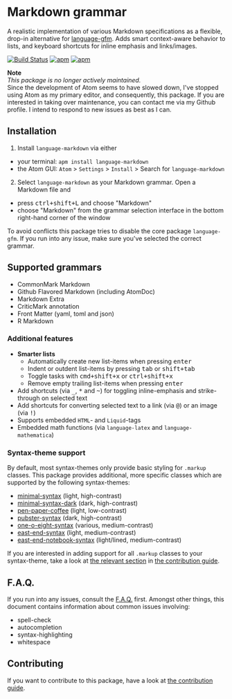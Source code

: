 # Markdown grammar

A realistic implementation of various Markdown specifications as a flexible, drop-in alternative for [language-gfm](https://github.com/atom/language-gfm/). Adds smart context-aware behavior to lists, and keyboard shortcuts for inline emphasis and links/images.

[![Build Status](https://travis-ci.org/burodepeper/language-markdown.svg?branch=master)](https://travis-ci.org/burodepeper/language-markdown)
[![apm](https://img.shields.io/apm/dm/language-markdown.svg)](https://atom.io/packages/language-markdown)
[![apm](https://img.shields.io/apm/v/language-markdown.svg)](https://atom.io/packages/language-markdown)

**Note**<br>
_This package is no longer actively maintained._<br>
Since the development of Atom seems to have slowed down, I've stopped using Atom as my primary editor, and consequently, this package. If you are interested in taking over maintenance, you can contact me via my Github profile. I intend to respond to new issues as best as I can.

## Installation

1. Install `language-markdown` via either
  - your terminal: `apm install language-markdown`
  - the Atom GUI: `Atom` > `Settings` > `Install` > Search for `language-markdown`
2. Select `language-markdown` as your Markdown grammar. Open a Markdown file and
  - press <kbd>ctrl+shift+L</kbd> and choose "Markdown"
  - choose "Markdown" from the grammar selection interface in the bottom right-hand corner of the window

To avoid conflicts this package tries to disable the core package `language-gfm`. If you run into any issue, make sure you've selected the correct grammar.

## Supported grammars

- CommonMark Markdown
- Github Flavored Markdown (including AtomDoc)
- Markdown Extra
- CriticMark annotation
- Front Matter (yaml, toml and json)
- R Markdown

### Additional features

- **Smarter lists**
  - Automatically create new list-items when pressing <kbd>enter</kbd>
  - Indent or outdent list-items by pressing <kbd>tab</kbd> or <kbd>shift+tab</kbd>
  - Toggle tasks with <kbd>cmd+shift+x</kbd> or <kbd>ctrl+shift+x</kbd>
  - Remove empty trailing list-items when pressing <kbd>enter</kbd>
- Add shortcuts (via <kbd>_</kbd>, <kbd>*</kbd> and <kbd>~</kbd>) for toggling inline-emphasis and strike-through on selected text
- Add shortcuts for converting selected text to a link (via <kbd>@</kbd>) or an image (via <kbd>!</kbd>)
- Supports embedded `HTML`- and `Liquid`-tags
- Embedded math functions (via `language-latex` and `language-mathematica`)

### Syntax-theme support

By default, most syntax-themes only provide basic styling for `.markup` classes. This package provides additional, more specific classes which are supported by the following syntax-themes:

- [minimal-syntax](https://atom.io/themes/minimal-syntax) (light, high-contrast)
- [minimal-syntax-dark](https://atom.io/themes/minimal-syntax-dark) (dark, high-contrast)
- [pen-paper-coffee](https://atom.io/themes/pen-paper-coffee-syntax) (light, low-contrast)
- [pubster-syntax](https://atom.io/themes/pubster-syntax) (dark, high-contrast)
- [one-o-eight-syntax](https://atom.io/themes/one-o-eight-syntax) (various, medium-contrast)
- [east-end-syntax](https://atom.io/themes/east-end-syntax) (light, medium-contrast)
- [east-end-notebook-syntax](https://atom.io/themes/east-end-notebook-syntax) (light/lined, medium-contrast)

If you are interested in adding support for all `.markup` classes to your syntax-theme, take a look at [the relevant section](https://github.com/burodepeper/language-markdown/blob/master/CONTRIBUTING.md#syntax-theme-support) in [the contribution guide](https://github.com/burodepeper/language-markdown/blob/master/CONTRIBUTING.md).

## F.A.Q.

If you run into any issues, consult the [F.A.Q.](https://github.com/burodepeper/language-markdown/blob/master/FAQ.md) first. Amongst other things, this document contains information about common issues involving:

- spell-check
- autocompletion
- syntax-highlighting
- whitespace

## Contributing

If you want to contribute to this package, have a look at [the contribution guide](https://github.com/burodepeper/language-markdown/blob/master/CONTRIBUTING.md).
